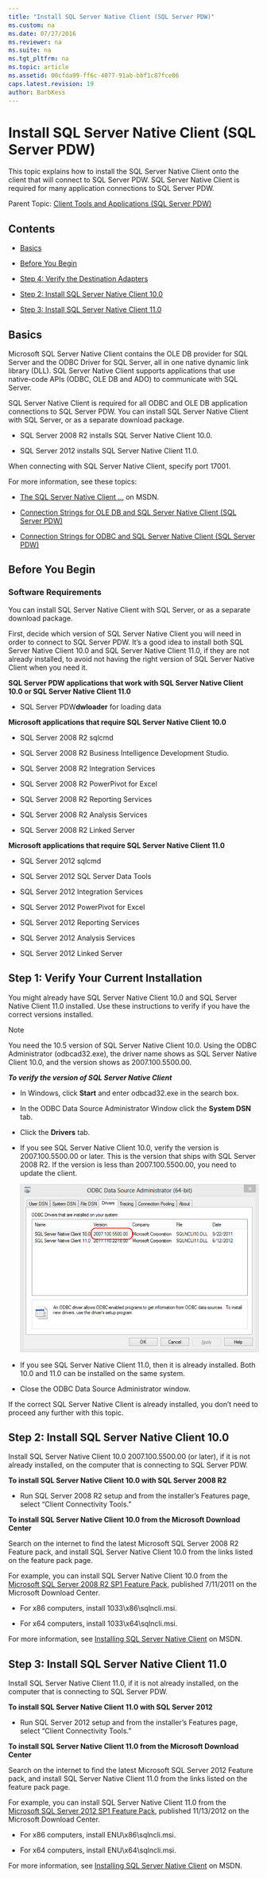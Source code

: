 ```yaml
---
title: "Install SQL Server Native Client (SQL Server PDW)"
ms.custom: na
ms.date: 07/27/2016
ms.reviewer: na
ms.suite: na
ms.tgt_pltfrm: na
ms.topic: article
ms.assetid: 00cfda99-ff6c-4077-91ab-bbf1c87fce06
caps.latest.revision: 19
author: BarbKess
---
```

# Install SQL Server Native Client (SQL Server PDW)
This topic explains how to install the SQL Server Native Client onto the client that will connect to SQL Server PDW. SQL Server Native Client is required for many application connections to SQL Server PDW.  
  
Parent Topic: [Client Tools and Applications &#40;SQL Server PDW&#41;](../sqlpdw/client-tools-and-applications-sql-server-pdw.md)  
  
## Contents  
  
-   [Basics](#Basics)  
  
-   [Before You Begin](#BeforeBegin)  
  
-   [Step 4: Verify the Destination Adapters](#Verify)  
  
-   [Step 2: Install SQL Server Native Client 10.0](#InstallSNAC10)  
  
-   [Step 3: Install SQL Server Native Client 11.0](#InstallSNAC11)  
  
## <a name="Basics"></a>Basics  
Microsoft SQL Server Native Client contains the OLE DB provider for SQL Server and the ODBC Driver for SQL Server, all in one native dynamic link library (DLL). SQL Server Native Client supports applications that use native-code APIs (ODBC, OLE DB and ADO) to communicate with SQL Server.  
  
SQL Server Native Client is required for all ODBC and OLE DB application connections to SQL Server PDW. You can install SQL Server Native Client with SQL Server, or as a separate download package.  
  
-   SQL Server 2008 R2 installs SQL Server Native Client 10.0.  
  
-   SQL Server 2012 installs SQL Server Native Client 11.0.  
  
When connecting with SQL Server Native Client, specify port 17001.  
  
For more information, see these topics:  
  
-   [The SQL Server Native Client ...](http://msdn.microsoft.com/en-us/sqlserver/ff658532.aspx) on MSDN.  
  
-   [Connection Strings for OLE DB and SQL Server Native Client &#40;SQL Server PDW&#41;](../sqlpdw/connection-strings-for-ole-db-and-sql-server-native-client-sql-server-pdw.md)  
  
-   [Connection Strings for ODBC and SQL Server Native Client &#40;SQL Server PDW&#41;](../sqlpdw/connection-strings-for-odbc-and-sql-server-native-client-sql-server-pdw.md)  
  
## <a name="BeforeBegin"></a>Before You Begin  
  
### Software Requirements  
You can install SQL Server Native Client with SQL Server, or as a separate download package.  
  
First, decide which version of SQL Server Native Client you will need in order to connect to SQL Server PDW. It’s a good idea to install both SQL Server Native Client 10.0 and SQL Server Native Client 11.0, if they are not already installed, to avoid not having the right version of SQL Server Native Client when you need it.  
  
**SQL Server PDW applications that work with SQL Server Native Client 10.0 or SQL Server Native Client 11.0**  
  
-   SQL Server PDW**dwloader** for loading data  
  
**Microsoft applications that require SQL Server Native Client 10.0**  
  
-   SQL Server 2008 R2 sqlcmd  
  
-   SQL Server 2008 R2 Business Intelligence Development Studio.  
  
-   SQL Server 2008 R2 Integration Services  
  
-   SQL Server 2008 R2 PowerPivot for Excel  
  
-   SQL Server 2008 R2 Reporting Services  
  
-   SQL Server 2008 R2 Analysis Services  
  
-   SQL Server 2008 R2 Linked Server  
  
**Microsoft applications that require SQL Server Native Client 11.0**  
  
-   SQL Server 2012 sqlcmd  
  
-   SQL Server 2012 SQL Server Data Tools  
  
-   SQL Server 2012 Integration Services  
  
-   SQL Server 2012 PowerPivot for Excel  
  
-   SQL Server 2012 Reporting Services  
  
-   SQL Server 2012 Analysis Services  
  
-   SQL Server 2012 Linked Server  
  
## <a name="Verify"></a>Step 1: Verify Your Current Installation  
You might already have SQL Server Native Client 10.0 and SQL Server Native Client 11.0 installed. Use these instructions to verify if you have the correct versions installed.  
  
> [!NOTE]  
> You need the 10.5 version of SQL Server Native Client 10.0.  Using the ODBC Administrator (odbcad32.exe), the driver name shows as SQL Server Native Client 10.0, and the version shows as 2007.100.5500.00.  
  
***To verify the version of SQL Server Native Client***  
  
-   In Windows, click **Start** and enter odbcad32.exe in the search box.  
  
-   In the ODBC Data Source Administrator Window click the **System DSN** tab.  
  
-   Click the **Drivers** tab.  
  
-   If you see SQL Server Native Client 10.0, verify the version is 2007.100.5500.00 or later. This is the version that ships with SQL Server 2008 R2. If the version is less than 2007.100.5500.00, you need to update the client.  
  
    ![Version for SQL Server Native Client 10.0](../sqlpdw/media/SQL_Server_PDW_SNAC_10R2Version.png "SQL_Server_PDW_SNAC_10R2Version")  
  
-   If you see SQL Server Native Client 11.0, then it is already installed. Both 10.0 and 11.0 can be installed on the same system.  
  
-   Close the ODBC Data Source Administrator window.  
  
If the correct SQL Server Native Client is already installed, you don’t need to proceed any further with this topic.  
  
## <a name="InstallSNAC10"></a>Step 2: Install SQL Server Native Client 10.0  
Install SQL Server Native Client 10.0 2007.100.5500.00 (or later), if it is not already installed, on the computer that is connecting to SQL Server PDW.  
  
**To install SQL Server Native Client 10.0 with SQL Server 2008 R2**  
  
-   Run SQL Server 2008 R2 setup and from the installer’s Features page, select “Client Connectivity Tools.”  
  
**To install SQL Server Native Client 10.0 from the Microsoft Download Center**  
  
Search on the internet to find the latest Microsoft SQL Server 2008 R2 Feature pack, and install SQL Server Native Client 10.0 from the links listed on the feature pack page.  
  
For example, you can install SQL Server Native Client 10.0 from the [Microsoft SQL Server 2008 R2 SP1 Feature Pack](http://www.microsoft.com/en-us/download/details.aspx?id=26728), published 7/11/2011 on the Microsoft Download Center.  
  
-   For x86 computers, install 1033\x86\sqlncli.msi.  
  
-   For x64 computers, install 1033\x64\sqlncli.msi.  
  
For more information, see [Installing SQL Server Native Client](http://msdn.microsoft.com/en-us/library/ms131321(v=sql.105).aspx) on MSDN.  
  
## <a name="InstallSNAC11"></a>Step 3: Install SQL Server Native Client 11.0  
Install SQL Server Native Client 11.0, if it is not already installed, on the computer that is connecting to SQL Server PDW.  
  
**To install SQL Server Native Client 11.0 with SQL Server 2012**  
  
-   Run SQL Server 2012 setup and from the installer’s Features page, select “Client Connectivity Tools.”  
  
**To install SQL Server Native Client 11.0 from the Microsoft Download Center**  
  
Search on the internet to find the latest Microsoft SQL Server 2012 Feature pack, and install SQL Server Native Client 11.0 from the links listed on the feature pack page.  
  
For example, you can install SQL Server Native Client 11.0 from the [Microsoft SQL Server 2012 SP1 Feature Pack](http://www.microsoft.com/en-us/download/details.aspx?id=35580), published 11/13/2012 on the Microsoft Download Center.  
  
-   For x86 computers, install ENU\x86\sqlncli.msi.  
  
-   For x64 computers, install ENU\x64\sqlncli.msi.  
  
For more information, see [Installing SQL Server Native Client](http://msdn.microsoft.com/en-us/library/ms131321(v=sql.110).aspx) on MSDN.  
  
